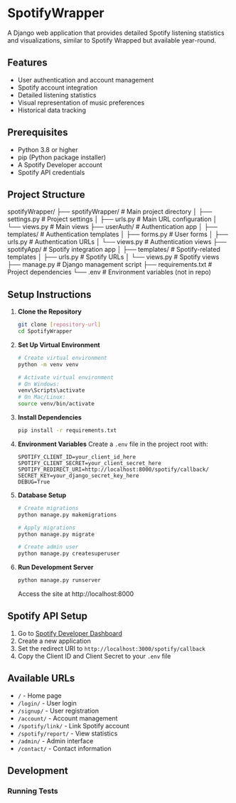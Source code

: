 # SpotifyWrapper

A Django web application that provides detailed Spotify listening statistics and visualizations, similar to Spotify Wrapped but available year-round.

## Features

- User authentication and account management
- Spotify account integration
- Detailed listening statistics
- Visual representation of music preferences
- Historical data tracking

## Prerequisites

- Python 3.8 or higher
- pip (Python package installer)
- A Spotify Developer account
- Spotify API credentials

## Project Structure

spotifyWrapper/
├── spotifyWrapper/    # Main project directory
│   ├── settings.py    # Project settings
│   ├── urls.py        # Main URL configuration
│   └── views.py       # Main views
├── userAuth/          # Authentication app
│   ├── templates/     # Authentication templates
│   ├── forms.py       # User forms
│   ├── urls.py        # Authentication URLs
│   └── views.py       # Authentication views
├── spotifyApp/        # Spotify integration app
│   ├── templates/     # Spotify-related templates
│   ├── urls.py        # Spotify URLs
│   └── views.py       # Spotify views
├── manage.py          # Django management script
├── requirements.txt   # Project dependencies
└── .env              # Environment variables (not in repo)

## Setup Instructions

1. **Clone the Repository**
   ```bash
   git clone [repository-url]
   cd SpotifyWrapper
   ```

2. **Set Up Virtual Environment**
   ```bash
   # Create virtual environment
   python -m venv venv

   # Activate virtual environment
   # On Windows:
   venv\Scripts\activate
   # On Mac/Linux:
   source venv/bin/activate
   ```

3. **Install Dependencies**
   ```bash
   pip install -r requirements.txt
   ```

4. **Environment Variables**
   Create a `.env` file in the project root with:
   ```
   SPOTIFY_CLIENT_ID=your_client_id_here
   SPOTIFY_CLIENT_SECRET=your_client_secret_here
   SPOTIFY_REDIRECT_URI=http://localhost:8000/spotify/callback/
   SECRET_KEY=your_django_secret_key_here
   DEBUG=True
   ```

5. **Database Setup**
   ```bash
   # Create migrations
   python manage.py makemigrations

   # Apply migrations
   python manage.py migrate

   # Create admin user
   python manage.py createsuperuser
   ```

6. **Run Development Server**
   ```bash
   python manage.py runserver
   ```

   Access the site at http://localhost:8000

## Spotify API Setup

1. Go to [Spotify Developer Dashboard](https://developer.spotify.com/dashboard)
2. Create a new application
3. Set the redirect URI to `http://localhost:3000/spotify/callback`
4. Copy the Client ID and Client Secret to your `.env` file

## Available URLs

- `/` - Home page
- `/login/` - User login
- `/signup/` - User registration
- `/account/` - Account management
- `/spotify/link/` - Link Spotify account
- `/spotify/report/` - View statistics
- `/admin/` - Admin interface
- `/contact/` - Contact information

## Development

### Running Tests
